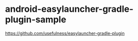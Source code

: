 # android-easylauncher-gradle-plugin-sample

https://github.com/usefulness/easylauncher-gradle-plugin